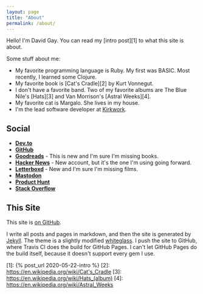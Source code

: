 ```yaml
---
layout: page
title: "About"
permalink: /about/
---
```


Hello! I'm David Gay. You can read my [intro post][1] to what this site is
about.

Some stuff about me:

- My favorite programming language is Ruby. My first was BASIC. Most recently,
  I learned some Clojure.
- My favorite book is [Cat's Cradle][2] by Kurt Vonnegut.
- I don't have a favorite band. Two of my favorite albums are The Blue Nile's
  [Hats][3] and Van Morrison's [Astral Weeks][4].
- My favorite cat is Margalo. She lives in my house.
- I'm the lead software developer at [Kirkwork](https://kirkworkllc.com).

## Social

- **[Dev.to](https://dev.to/davidgay)**
- **[GitHub](https://github.com/dtgay)**
- **[Goodreads](https://www.goodreads.com/davidgay)** - This is new and I'm
  sure I'm missing books.
- **[Hacker News](https://news.ycombinator.com/user?id=dtgay)** - New account,
  but it's the one I'm using going forward.
- **[Letterboxd](https://letterboxd.com/davidgay/)** - New and I'm sure I'm
  missing films.
- **[Mastodon](https://ruby.social/@david)**
- **[Product Hunt](https://www.producthunt.com/@davidgay)**
- **[Stack Overflow](https://stackoverflow.com/users/1196465/david-gay?tab=profile)**

## This Site

This site is [on GitHub](https://github.com/dtgay/davidgay.org).

I write all posts and pages in markdown, and then the site is generated by
[Jekyll](https://jekyllrb.com/). The theme is a slightly modified
[whiteglass](https://github.com/yous/whiteglass). I push the site to GitHub,
where Travis CI does the build for GitHub Pages. I can't let GitHub Pages do
the build itself, because it doesn't support every gem I use. 

[1]: {% post_url 2020-05-22-intro %}
[2]: https://en.wikipedia.org/wiki/Cat's_Cradle
[3]: https://en.wikipedia.org/wiki/Hats_(album)
[4]: https://en.wikipedia.org/wiki/Astral_Weeks
